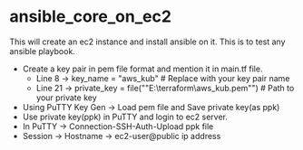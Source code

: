 # ansible_core_on_ec2
This will create an ec2 instance and install ansible on it.
This is to test any ansible playbook.

- Create a key pair in pem file format and mention it in main.tf file.
  -   Line 8 -> key_name      = "aws_kub"          # Replace with your key pair name
  -   Line 21 -> private_key = file(""E:\terraform\aws_kub.pem"") # Path to your private key
- Using PuTTY Key Gen -> Load pem file and Save private key(as ppk)
- Use private key(ppk) in PuTTY and login to ec2 server.
- In PuTTY -> Connection-SSH-Auth-Upload ppk file
- Session -> Hostname -> ec2-user@public ip address
